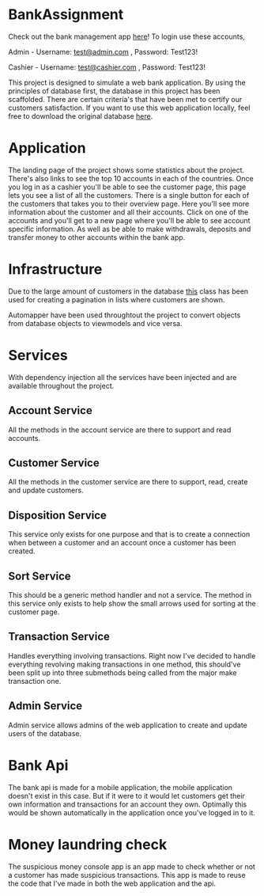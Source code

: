 # BankAssignment

Check out the bank management app [here](bankcool.azurewebsites.net/)! To login use these accounts,

Admin - Username: test@admin.com , Password: Test123!

Cashier - Username: test@cashier.com , Password: Test123!


This project is designed to simulate a web bank application. By using the principles of database first, the database in this project has been scaffolded. 
There are certain criteria's that have been met to certify our customers satisfaction. If you want to use this web application locally, feel free to download the original database [here](https://aspcodeprod.blob.core.windows.net/school-dev/BankAppDatav2%20(1).bak).

# Application

The landing page of the project shows some statistics about the project. There's also links to see the top 10 accounts in each of the countries. Once you log in as a cashier you'll be able to see the customer page, this page lets you see a list of all the customers. There is a single button for each of the customers that takes you to their overview page. Here you'll see more information about the customer and all their accounts. Click on one of the accounts and you'll get to a new page where you'll be able to see account specific information. As well as be able to make withdrawals, deposits and transfer money to other accounts within the bank app. 

# Infrastructure

Due to the large amount of customers in the database [this](https://www.codingame.com/playgrounds/5363/paging-with-entity-framework-core) class has been used for creating a pagination in lists where customers are shown. 

Automapper have been used throughtout the project to convert objects from database objects to viewmodels and vice versa. 

# Services

With dependency injection all the services have been injected and are available throughout the project. 

## Account Service

All the methods in the account service are there to support and read accounts. 

## Customer Service

All the methods in the customer service are there to support, read, create and update customers. 

## Disposition Service

This service only exists for one purpose and that is to create a connection when between a customer and an account once a customer has been created. 

## Sort Service

This should be a generic method handler and not a service. The method in this service only exists to help show the small arrows used for sorting at the customer page. 

## Transaction Service

Handles everything involving transactions. Right now I've decided to handle everything revolving making transactions in one method, this should've been split up into three submethods being called from the major make transaction one. 

## Admin Service

Admin service allows admins of the web application to create and update users of the database. 

# Bank Api

The bank api is made for a mobile application, the mobile application doesn't exist in this case. But if it were to it would let customers get their own information and transactions for an account they own. Optimally this would be shown automatically in the application once you've logged in to it.

# Money laundring check

The suspicious money console app is an app made to check whether or not a customer has made suspicious transactions. This app is made to reuse the code that I've made in both the web application and the api.
